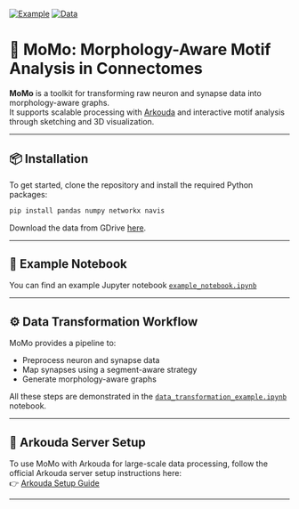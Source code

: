 [![Example](https://img.shields.io/badge/paper-arxiv-blue.svg?colorB=4AC8F4)](example_notebook.ipynb)
[![Data](https://img.shields.io/badge/data-gdrive-red.svg?colorB=f25100)](https://drive.google.com/drive/folders/15LN6hxLkhVxG4Oht5Ijj3IziPFeIrEqz?usp=sharing)

# 🧠 MoMo: Morphology-Aware Motif Analysis in Connectomes

**MoMo** is a toolkit for transforming raw neuron and synapse data into morphology-aware graphs.  
It supports scalable processing with [Arkouda](https://github.com/Bears-R-Us/arkouda) and interactive motif analysis through sketching and 3D visualization.

---

## 📦 Installation

To get started, clone the repository and install the required Python packages:

```bash
pip install pandas numpy networkx navis
```

Download the data from GDrive [here](https://drive.google.com/drive/folders/15LN6hxLkhVxG4Oht5Ijj3IziPFeIrEqz?usp=sharing).

---


## 📓 Example Notebook

You can find an example Jupyter notebook [`example_notebook.ipynb`](example_notebook.ipynb)

---

## ⚙️ Data Transformation Workflow

MoMo provides a pipeline to:
- Preprocess neuron and synapse data
- Map synapses using a segment-aware strategy
- Generate morphology-aware graphs

All these steps are demonstrated in the [`data_transformation_example.ipynb`](data_transformation_example.ipynb) notebook.

---

## 🧰 Arkouda Server Setup

To use MoMo with Arkouda for large-scale data processing, follow the official Arkouda server setup instructions here:  
👉 [Arkouda Setup Guide](https://github.com/Bears-R-Us/arkouda-njit/tree/main)

---

